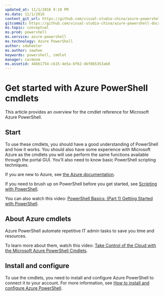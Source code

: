 ```yaml
---
updated_at: 11/1/2016 9:19 PM
ms.date: 11/1/2016
content_git_url: https://github.com/visual-studio-china/azure-powershell-docs-prod/blob/live/azure/index.md
gitcommit: https://github.com/visual-studio-china/azure-powershell-docs-prod/blob/e1e789a97061a13ab188e385ef7df8ff209f7643/azure/index.md
ms.topic: conceptual
ms.prod: powershell
ms.service: azure-powershell
ms.technology: Azure PowerShell
author: sdwheeler
ms.author: sewhee
keywords: powershell, cmdlet
manager: carmonm
ms.assetid: 44b61754-cb15-4e5a-bf62-4bf865353ab8
---
```


# Get started with Azure PowerShell cmdlets

This article provides an overview for the cmdlet reference for Microsoft Azure PowerShell. 

## Start

To use these cmdlets, you should have a good understanding of PowerShell and how it works.  You should also have some experience with Microsoft Azure as the cmdlets you will use perform the same functions available through the portal GUI.  You’ll also need to know basic PowerShell scripting techniques.

If you are new to Azure, see [the Azure documentation](https://docs.microsoft.com/azure/).

If you need to brush up on PowerShell before you get started, see [Scripting with PowerShell](https://technet.microsoft.com/library/bb978526.aspx).

You can also watch this video: [PowerShell Basics: (Part 1) Getting Started with PowerShell](https://channel9.msdn.com/Blogs/Taste-of-Premier/PowerShellBasicsPart1).

## About Azure cmdlets

Azure PowerShell automate repetitive IT admin tasks to save you time and resources.

To learn more about them, watch this video: [Take Control of the Cloud with the Microsoft Azure PowerShell Cmdlets](https://channel9.msdn.com/Events/TechEd/NorthAmerica/2013/WAD-B305#fbid=).

## Install and configure

To use the cmdlets, you need to install and configure Azure PowerShell to connect it to your account. For more information, see [How to install and configure Azure PowerShell](https://docs.microsoft.com/azure/powershell-install-configure).
